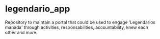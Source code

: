 # legendario_app
Repository to maintain a portal that could be used to engage 'Legendarios manada' through activities, responsabilities, accountability, knew each other and more.
